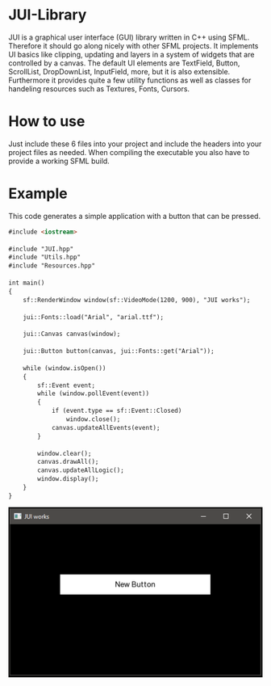 # JUI-Library
JUI is a graphical user interface (GUI) library written in C++ using SFML. Therefore it should go along nicely with other SFML projects. It implements UI basics like clipping, updating and layers in a system of widgets that are controlled by a canvas. The default UI elements are TextField, Button, ScrollList, DropDownList, InputField, more, but it is also extensible.
Furthermore it provides quite a few utility functions as well as classes for handeling resources such as Textures, Fonts, Cursors.

# How to use

Just include these 6 files into your project and include the headers into your project files as needed. When compiling the executable you also have to provide a working SFML build. 

# Example
This code generates a simple application with a button that can be pressed. 

```html
#include <iostream>

#include "JUI.hpp"
#include "Utils.hpp"
#include "Resources.hpp"

int main()
{
    sf::RenderWindow window(sf::VideoMode(1200, 900), "JUI works");

    jui::Fonts::load("Arial", "arial.ttf");

    jui::Canvas canvas(window);

    jui::Button button(canvas, jui::Fonts::get("Arial"));

    while (window.isOpen())
    {
        sf::Event event;
        while (window.pollEvent(event))
        {
            if (event.type == sf::Event::Closed)
                window.close();
            canvas.updateAllEvents(event);
        }

        window.clear();
        canvas.drawAll();
        canvas.updateAllLogic();
        window.display();
    }
}
```
![ButtonExample](https://github.com/yoshy3904/JUI-Library/blob/main/example/button.PNG)
